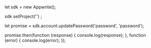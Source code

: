 let sdk = new Appwrite();

sdk
    setProject('')
;

let promise = sdk.account.updatePassword('password', 'password');

promise.then(function (response) {
    console.log(response);
}, function (error) {
    console.log(error);
});